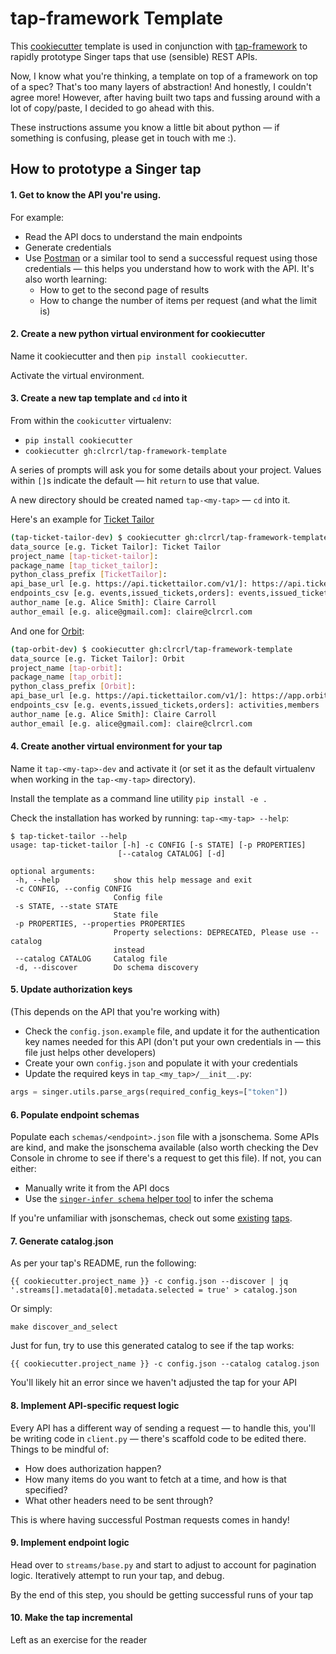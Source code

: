 # tap-framework Template

This [cookiecutter](https://github.com/cookiecutter/cookiecutter) template is used in conjunction with [tap-framework](https://github.com/fishtown-analytics/tap-framework) to rapidly prototype Singer taps that use (sensible) REST APIs.

Now, I know what you're thinking, a template on top of a framework on top of a spec? That's too many layers of abstraction! And honestly, I couldn't agree more! However, after having built two taps and fussing around with a lot of copy/paste, I decided to go ahead with this.

These instructions assume you know a little bit about python — if something is confusing, please get in touch with me :).

## How to prototype a Singer tap

#### 1. Get to know the API you're using.

For example:
- Read the API docs to understand the main endpoints
- Generate credentials
- Use [Postman](https://www.postman.com/) or a similar tool to send a successful request using those credentials — this helps you understand how to work with the API. It's also worth learning:
    - How to get to the second page of results
    - How to change the number of items per request (and what the limit is)

#### 2. Create a new python virtual environment for cookiecutter
Name it cookiecutter and then `pip install cookiecutter`.

Activate the virtual environment.


#### 3. Create a new tap template and `cd` into it

From within the `cookicutter` virtualenv:
  - `pip install cookiecutter`
  - `cookiecutter gh:clrcrl/tap-framework-template`

A series of prompts will ask you for some details about your project. Values within `[]`s indicate the default — hit `return` to use that value.

A new directory should be created named `tap-<my-tap>` — `cd` into it.

Here's an example for [Ticket Tailor](https://developers.tickettailor.com/#ticket-tailor-api)
```bash
(tap-ticket-tailor-dev) $ cookiecutter gh:clrcrl/tap-framework-template
data_source [e.g. Ticket Tailor]: Ticket Tailor
project_name [tap-ticket-tailor]:
package_name [tap_ticket_tailor]:
python_class_prefix [TicketTailor]:
api_base_url [e.g. https://api.tickettailor.com/v1/]: https://api.tickettailor.com/v1/
endpoints_csv [e.g. events,issued_tickets,orders]: events,issued_tickets,orders
author_name [e.g. Alice Smith]: Claire Carroll
author_email [e.g. alice@gmail.com]: claire@clrcrl.com
```

And one for [Orbit](https://docs.orbit.love/reference):

```bash
(tap-orbit-dev) $ cookiecutter gh:clrcrl/tap-framework-template
data_source [e.g. Ticket Tailor]: Orbit
project_name [tap-orbit]:
package_name [tap_orbit]:
python_class_prefix [Orbit]:
api_base_url [e.g. https://api.tickettailor.com/v1/]: https://app.orbit.love/api/v1/dbt/
endpoints_csv [e.g. events,issued_tickets,orders]: activities,members
author_name [e.g. Alice Smith]: Claire Carroll
author_email [e.g. alice@gmail.com]: claire@clrcrl.com
```

#### 4. Create another virtual environment for your tap

Name it `tap-<my-tap>-dev` and activate it (or set it as the default virtualenv when working in the `tap-<my-tap>` directory).

Install the template as a command line utility
`pip install -e .`

Check the installation has worked by running: `tap-<my-tap> --help`:
```
$ tap-ticket-tailor --help
usage: tap-ticket-tailor [-h] -c CONFIG [-s STATE] [-p PROPERTIES]
                        [--catalog CATALOG] [-d]

optional arguments:
 -h, --help            show this help message and exit
 -c CONFIG, --config CONFIG
                       Config file
 -s STATE, --state STATE
                       State file
 -p PROPERTIES, --properties PROPERTIES
                       Property selections: DEPRECATED, Please use --catalog
                       instead
 --catalog CATALOG     Catalog file
 -d, --discover        Do schema discovery
```


#### 5. Update authorization keys
(This depends on the API that you're working with)

- Check the `config.json.example` file, and update it for the authentication key names needed for this API (don't put your own credentials in — this file just helps other developers)
- Create your own `config.json` and populate it with your credentials
- Update the required keys in `tap_<my_tap>/__init__.py`:

```py
args = singer.utils.parse_args(required_config_keys=["token"])
```

#### 6. Populate endpoint schemas

Populate each `schemas/<endpoint>.json` file with a jsonschema. Some APIs are kind, and make the jsonschema available (also worth checking the Dev Console in chrome to see if there's a request to get this file). If not, you can either:
- Manually write it from the API docs
- Use the [`singer-infer schema` helper tool](https://github.com/singer-io/singer-tools#singer-infer-schema) to infer the schema

If you're unfamiliar with jsonschemas, check out some [existing](https://github.com/fishtown-analytics/tap-orbit/tree/master/tap_tickettalor/schemas) [taps](https://github.com/fishtown-analytics/tap-orbit/tree/master/tap_orbit/schemas).


#### 7. Generate catalog.json
As per your tap's README, run the following:
```
{{ cookiecutter.project_name }} -c config.json --discover | jq '.streams[].metadata[0].metadata.selected = true' > catalog.json
```

Or simply:
```
make discover_and_select
```
Just for fun, try to use this generated catalog to see if the tap works:
```
{{ cookiecutter.project_name }} -c config.json --catalog catalog.json
```
You'll likely hit an error since we haven't adjusted the tap for your API

#### 8. Implement API-specific request logic
Every API has a different way of sending a request — to handle this, you'll be writing code in `client.py` — there's scaffold code to be edited there. Things to be mindful of:
- How does authorization happen?
- How many items do you want to fetch at a time, and how is that specified?
- What other headers need to be sent through?

This is where having successful Postman requests comes in handy!

#### 9. Implement endpoint logic
Head over to `streams/base.py` and start to adjust to account for pagination logic. Iteratively attempt to run your tap, and debug.

By the end of this step, you should be getting successful runs of your tap


#### 10. Make the tap incremental
Left as an exercise for the reader
